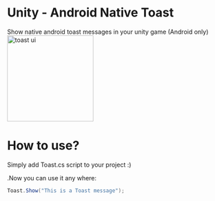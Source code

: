 # Unity - Android Native Toast
Show native android toast messages in your unity game
(Android only)
<br>
<img src="https://www.mediafire.com/convkey/42b6/cy37984wyjf7nkxzg.jpg" alt="toast ui" height="200">
<br>

# How to use?
Simply add Toast.cs script to your project :)

.Now you can use it any where:
```c#
Toast.Show("This is a Toast message");
```
